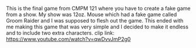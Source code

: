 This is the final game from CMPM 121 where you have to create a fake game from a show. 
My show was 12oz. Mouse which had a fake game called Groom Raider and I was supposed to flesh out the game. This ended with me making this game that was very simple and I decided to make it endless and to include two extra characters.
clip link: https://www.youtube.com/watch?v=qwDvvJmP2g0 
